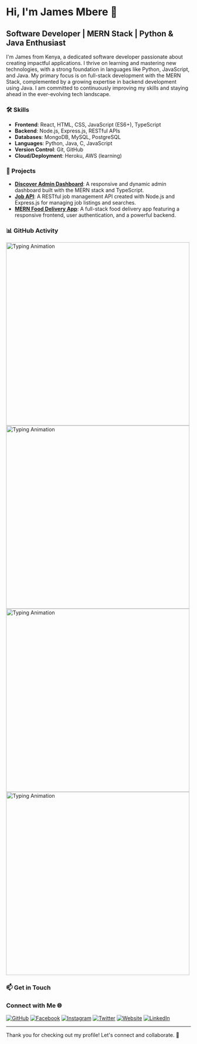 # Hi, I'm James Mbere 👋

## Software Developer | MERN Stack | Python & Java Enthusiast

I'm James from Kenya, a dedicated software developer passionate about creating impactful applications. I thrive on learning and mastering new technologies, with a strong foundation in languages like Python, JavaScript, and Java. My primary focus is on full-stack development with the MERN Stack, complemented by a growing expertise in backend development using Java. I am committed to continuously improving my skills and staying ahead in the ever-evolving tech landscape.

### 🛠️ Skills

- **Frontend**: React, HTML, CSS, JavaScript (ES6+), TypeScript
- **Backend**: Node.js, Express.js, RESTful APIs
- **Databases**: MongoDB, MySQL, PostgreSQL
- **Languages**: Python, Java, C, JavaScript
- **Version Control**: Git, GitHub
- **Cloud/Deployment**: Heroku, AWS (learning)

### 🚀 Projects

- **[Discover Admin Dashboard](https://mnrx-mern-admin-dashboard-client-app.onrender.com/dashboard)**: A responsive and dynamic admin dashboard built with the MERN stack and TypeScript.
- **[Job API](https://mnrx-jobs-api-app-api.onrender.com/api-docs/)**: A RESTful job management API created with Node.js and Express.js for managing job listings and searches.
- **[MERN Food Delivery App](https://mnrx-mern-food-delivery-frontend-app.onrender.com/)**: A full-stack food delivery app featuring a responsive frontend, user authentication, and a powerful backend.

### 📊 GitHub Activity

<img src="https://media.giphy.com/media/L1R1tvI9svkIWwpVYr/giphy.gif" width="500" alt="Typing Animation">

<img src="https://media.giphy.com/media/5xX2pB4lOtP6uDNhD4/giphy.gif" width="500" alt="Typing Animation">

<img src="https://media.giphy.com/media/ohT58IEOgbc3o4MBp9/giphy.gif" width="500" alt="Typing Animation">

<img src="https://media.giphy.com/media/s2WklZfaCu97KrXX2s/giphy.gif" width="500" alt="Typing Animation">



### 📫 Get in Touch

### Connect with Me 🌐

[![GitHub](https://img.shields.io/badge/GitHub-181717?style=for-the-badge&logo=github)](https://github.com/mnrx2020)
[![Facebook](https://img.shields.io/badge/Facebook-1877F2?style=for-the-badge&logo=facebook&logoColor=white)](https://www.facebook.com/james.nyumbah)
[![Instagram](https://img.shields.io/badge/Instagram-E4405F?style=for-the-badge&logo=instagram&logoColor=white)](https://www.instagram.com/jamesjerry96/)
[![Twitter](https://img.shields.io/badge/Twitter-1DA1F2?style=for-the-badge&logo=twitter&logoColor=white)](https://twitter.com/jamesmbere01)
[![Website](https://img.shields.io/badge/Website-000000?style=for-the-badge&logo=icloud)](https://mnrx.netlify.app/)
[![LinkedIn](https://img.shields.io/badge/LinkedIn-0077B5?style=for-the-badge&logo=linkedin)](https://www.linkedin.com/in/james-mbere-3914ab13b/)


---

Thank you for checking out my profile! Let's connect and collaborate. 🚀
